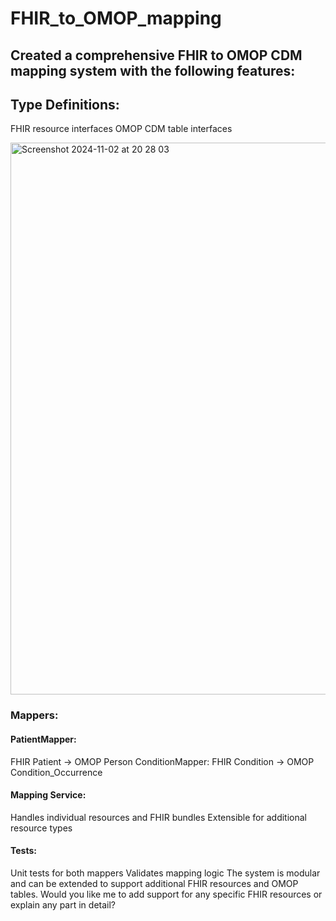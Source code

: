 # FHIR_to_OMOP_mapping

## Created a comprehensive FHIR to OMOP CDM mapping system with the following features:

## Type Definitions:

FHIR resource interfaces
OMOP CDM table interfaces

<img width="883" alt="Screenshot 2024-11-02 at 20 28 03" src="https://github.com/user-attachments/assets/6b806e57-b58d-49a3-845c-034351fce4a2">

### Mappers:


#### PatientMapper: 

FHIR Patient → OMOP Person
ConditionMapper: FHIR Condition → OMOP Condition_Occurrence

#### Mapping Service:
Handles individual resources and FHIR bundles
Extensible for additional resource types


#### Tests:

Unit tests for both mappers
Validates mapping logic
The system is modular and can be extended to support additional FHIR resources and OMOP tables. Would you like me to add support for any specific FHIR resources or explain any part in detail?
